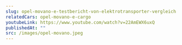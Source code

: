 ```yaml
---
slug: opel-movano-e-testbericht-von-elektrotransporter-vergleich
relatedCars: opel-movano-e-cargo
youtubeLink: https://www.youtube.com/watch?v=22AmEWX6uxQ
publishedAt: ""
src: /images/opel-movano.jpeg
---
```

